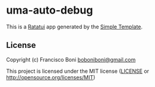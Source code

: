 # uma-auto-debug

This is a [Ratatui] app generated by the [Simple Template].

[Ratatui]: https://ratatui.rs
[Simple Template]: https://github.com/ratatui/templates/tree/main/simple

## License

Copyright (c) Francisco Boni <boboniboni@gmail.com>

This project is licensed under the MIT license ([LICENSE] or <http://opensource.org/licenses/MIT>)

[LICENSE]: ./LICENSE
